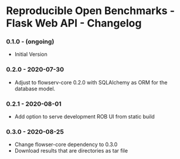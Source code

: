# Reproducible Open Benchmarks - Flask Web API - Changelog

### 0.1.0 - (ongoing)

* Initial Version


### 0.2.0 - 2020-07-30

* Adjust to flowserv-core 0.2.0 with SQLAlchemy as ORM for the database model.


### 0.2.1 - 2020-08-01

* Add option to serve development ROB UI from static build


### 0.3.0 - 2020-08-25

* Change flowser-core dependency to 0.3.0
* Download results that are directories as tar file
